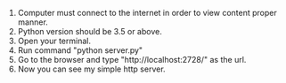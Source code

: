 1. Computer must connect to the internet in order to view content proper manner.
2. Python version should be 3.5 or above.
3. Open your terminal.
4. Run command "python server.py"
5. Go to the browser and type "http://localhost:2728/" as the url.
6. Now you can see my simple http server.